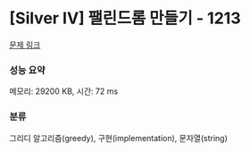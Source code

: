 # [Silver IV] 팰린드롬 만들기 - 1213 

[문제 링크](https://www.acmicpc.net/problem/1213) 

### 성능 요약

메모리: 29200 KB, 시간: 72 ms

### 분류

그리디 알고리즘(greedy), 구현(implementation), 문자열(string)

